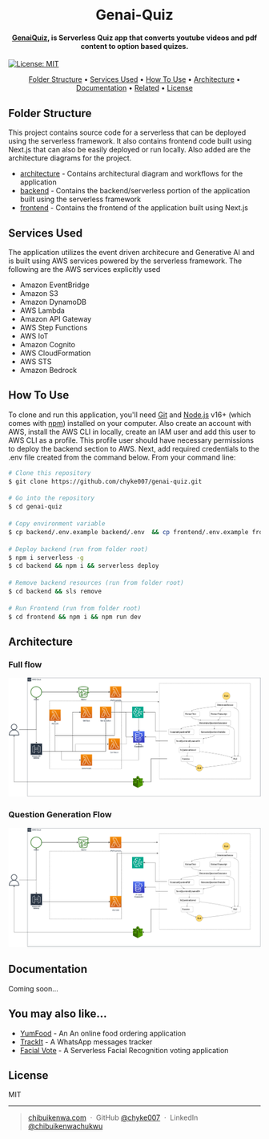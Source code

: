 <h1 align="center">
  <br>
  Genai-Quiz
  <br>
</h1>

<h4 align="center"><a href="#" target="_blank">GenaiQuiz,</a> is Serverless Quiz app that converts youtube videos and pdf content to option based quizes.</h4>

[![License: MIT](https://img.shields.io/badge/License-MIT-blue.svg)](https://opensource.org/licenses/MIT)

<p align="center">
 <a href="#folder-structure">Folder Structure</a> •
  <a href="#key-features">Services Used</a> •
  <a href="#how-to-use">How To Use</a> •
  <a href="#architecture">Architecture</a> •
  <a href="#documentation">Documentation</a> •
  <a href="#you-may-also-like">Related</a> •
  <a href="#license">License</a>
</p>

## Folder Structure
This project contains source code for a serverless that can be deployed using the serverless framework. It also contains frontend code built using Next.js that can also be easily deployed or run locally. Also added are the architecture diagrams for the project.

- [architecture](https://github.com/chyke007/genai-quiz/tree/main/architecture) - Contains architectural diagram and workflows for the application
- [backend](https://github.com/chyke007/genai-quiz/tree/main/backend) - Contains the backend/serverless portion of the application built using the serverless framework
- [frontend](https://github.com/chyke007/genai-quiz/tree/main/frontend) - Contains the frontend of the application built using Next.js

## Services Used

The application utilizes the event driven architecure and Generative AI and is built using AWS services powered by the serverless framework. The following are the AWS services explicitly used

- Amazon EventBridge 
- Amazon S3
- Amazon DynamoDB
- AWS Lambda
- Amazon API Gateway
- AWS Step Functions
- AWS IoT
- Amazon Cognito
- AWS CloudFormation
- AWS STS
- Amazon Bedrock

## How To Use

To clone and run this application, you'll need [Git](https://git-scm.com) and [Node.js](https://nodejs.org/en/download/) v16+ (which comes with [npm](http://npmjs.com)) installed on your computer. Also create an account with AWS, install the AWS CLI in locally, create an IAM user and add this user to AWS CLI as a profile. This profile user should have necessary permissions to deploy the backend section to AWS. Next, add required credentials to the .env file created from the command below. From your command line:

```bash
# Clone this repository
$ git clone https://github.com/chyke007/genai-quiz.git

# Go into the repository
$ cd genai-quiz

# Copy environment variable
$ cp backend/.env.example backend/.env  && cp frontend/.env.example frontend/.env

# Deploy backend (run from folder root)
$ npm i serverless -g
$ cd backend && npm i && serverless deploy

# Remove backend resources (run from folder root)
$ cd backend && sls remove

# Run Frontend (run from folder root)
$ cd frontend && npm i && npm run dev
```
## Architecture

### Full flow

<img src="https://github.com/chyke007/genai-quiz/blob/main/architecture/full-architecture.png" alt="Full Flow" width="700" />
 
### Question Generation Flow

<img src="https://github.com/chyke007/genai-quiz/blob/main/architecture/question-generation-architecture.png" alt="Question Generation Flow" width="700" />


## Documentation

Coming soon... 

## You may also like...

- [YumFood](https://github.com/chyke007/yum-food) - An An online food ordering application
- [TrackIt](https://github.com/chyke007/whatsapp-group-bot) - A WhatsApp messages tracker
- [Facial Vote](https://github.com/chyke007/facial-vote) - A Serverless Facial Recognition voting application

## License

MIT

---

> [chibuikenwa.com](https://www.chibuikenwa.com) &nbsp;&middot;&nbsp;
> GitHub [@chyke007](https://github.com/chyke007) &nbsp;&middot;&nbsp;
> LinkedIn [@chibuikenwachukwu](https://linkedin.com/in/chibuikenwachukwu)
